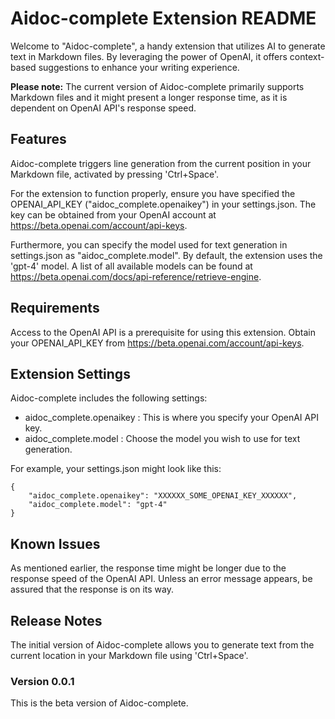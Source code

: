 # Aidoc-complete Extension README

Welcome to "Aidoc-complete", a handy extension that utilizes AI to generate text in Markdown files. By leveraging the power of OpenAI, it offers context-based suggestions to enhance your writing experience. 

**Please note:** The current version of Aidoc-complete primarily supports Markdown files and it might present a longer response time, as it is dependent on OpenAI API's response speed.

## Features

Aidoc-complete triggers line generation from the current position in your Markdown file, activated by pressing 'Ctrl+Space'. 

For the extension to function properly, ensure you have specified the OPENAI_API_KEY ("aidoc_complete.openaikey") in your settings.json. The key can be obtained from your OpenAI account at https://beta.openai.com/account/api-keys. 

Furthermore, you can specify the model used for text generation in settings.json as "aidoc_complete.model". By default, the extension uses the 'gpt-4' model. A list of all available models can be found at https://beta.openai.com/docs/api-reference/retrieve-engine.

## Requirements

Access to the OpenAI API is a prerequisite for using this extension. Obtain your OPENAI_API_KEY from https://beta.openai.com/account/api-keys.

## Extension Settings

Aidoc-complete includes the following settings:

- aidoc_complete.openaikey : This is where you specify your OpenAI API key. 
- aidoc_complete.model : Choose the model you wish to use for text generation.

For example, your settings.json might look like this:
```
{
    "aidoc_complete.openaikey": "XXXXXX_SOME_OPENAI_KEY_XXXXXX",
    "aidoc_complete.model": "gpt-4"
}
```

## Known Issues

As mentioned earlier, the response time might be longer due to the response speed of the OpenAI API. Unless an error message appears, be assured that the response is on its way.

## Release Notes

The initial version of Aidoc-complete allows you to generate text from the current location in your Markdown file using 'Ctrl+Space'.

### Version 0.0.1

This is the beta version of Aidoc-complete.
